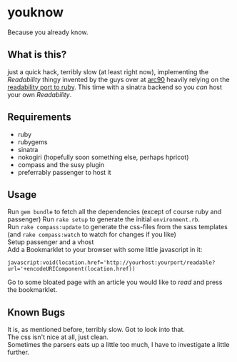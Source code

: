 youknow
=======
Because you already know. 

What is this?
-------------
just a quick hack, terribly slow (at least right now), implementing the _Readability_ thingy invented by the guys over at [arc90](http://lab.arc90.com/experiments/readability/) heavily relying on the [readability port to ruby](http://github.com/starrhorne/ruby-readability). This time with a sinatra backend so you _can_ host your own _Readability_. 

Requirements
------------

* ruby
* rubygems
* sinatra
* nokogiri (hopefully soon something else, perhaps hpricot)
* compass and the susy plugin
* preferrably passenger to host it

Usage
-----
Run `gem bundle` to fetch all the dependencies (except of course ruby and passenger)
Run `rake setup` to generate the initial `environment.rb`.  
Run `rake compass:update` to generate the css-files from the sass templates (and `rake compass:watch` to watch for changes if you like)  
Setup passenger and a vhost  
Add a Bookmarklet to your browser with some little javascript in it:

    javascript:void(location.href='http://yourhost:yourport/readable?url='+encodeURIComponent(location.href))

Go to some bloated page with an article you would like to _read_ and press the bookmarklet.

Known Bugs
----------
It is, as mentioned before, terribly slow. Got to look into that.  
The css isn't nice at all, just clean.  
Sometimes the parsers eats up a little too much, I have to investigate a little further.
